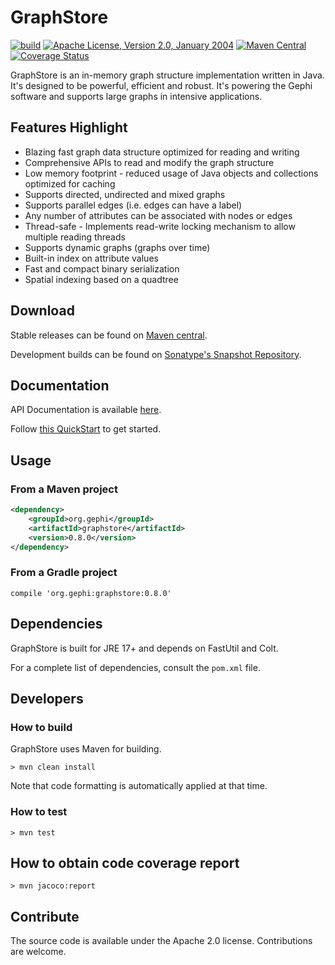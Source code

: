# GraphStore

[![build](https://github.com/gephi/graphstore/actions/workflows/ci.yml/badge.svg)](https://github.com/gephi/graphstore/actions/workflows/ci.yml)
[![Apache License, Version 2.0, January 2004](https://img.shields.io/github/license/apache/maven.svg?label=License)](https://www.apache.org/licenses/LICENSE-2.0)
[![Maven Central](https://img.shields.io/maven-central/v/org.gephi/graphstore.svg?label=Maven%20Central)](https://search.maven.org/artifact/org.gephi/graphstore)
[![Coverage Status](https://coveralls.io/repos/gephi/graphstore/badge.svg?branch=master&service=github)](https://coveralls.io/github/gephi/graphstore?branch=master)

GraphStore is an in-memory graph structure implementation written in Java. It's designed to be powerful, efficient and robust. It's powering the Gephi software and supports large graphs in intensive applications.

## Features Highlight

* Blazing fast graph data structure optimized for reading and writing
* Comprehensive APIs to read and modify the graph structure
* Low memory footprint - reduced usage of Java objects and collections optimized for caching
* Supports directed, undirected and mixed graphs
* Supports parallel edges (i.e. edges can have a label)
* Any number of attributes can be associated with nodes or edges
* Thread-safe - Implements read-write locking mechanism to allow multiple reading threads
* Supports dynamic graphs (graphs over time)
* Built-in index on attribute values
* Fast and compact binary serialization
* Spatial indexing based on a quadtree

## Download

Stable releases can be found on [Maven central](http://search.maven.org/#search%7Cgav%7C1%7Cg%3A%22org.gephi%22%20AND%20a%3A%22graphstore%22).

Development builds can be found on [Sonatype's Snapshot Repository](https://oss.sonatype.org/content/repositories/snapshots/org/gephi/graphstore/).

## Documentation

API Documentation is available [here](https://www.javadoc.io/doc/org.gephi/graphstore/latest/index.html).

Follow [this QuickStart](https://github.com/gephi/graphstore/wiki/Quick-Start) to get started.

## Usage

### From a Maven project

```xml
<dependency>
    <groupId>org.gephi</groupId>
    <artifactId>graphstore</artifactId>
    <version>0.8.0</version>
</dependency>
```

### From a Gradle project

```
compile 'org.gephi:graphstore:0.8.0'
```

## Dependencies

GraphStore is built for JRE 17+ and depends on FastUtil and Colt.

For a complete list of dependencies, consult the `pom.xml` file.

## Developers

### How to build

GraphStore uses Maven for building. 

	> mvn clean install

Note that code formatting is automatically applied at that time.
		
### How to test

	> mvn test

## How to obtain code coverage report

	> mvn jacoco:report

## Contribute

The source code is available under the Apache 2.0 license. Contributions are welcome.
